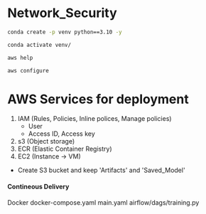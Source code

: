 # Network_Security

```bash
conda create -p venv python==3.10 -y
```

```bash
conda activate venv/
```

```bash
aws help
```

```bash
aws configure
```

# AWS Services for deployment
1. IAM (Rules, Policies, Inline polices, Manage policies)
    - User
    - Access ID, Access key
2. s3 (Object storage)
3. ECR (Elastic Container Registry)
4. EC2 (Instance -> VM)


- Create S3 bucket and keep 'Artifacts' and 'Saved_Model'

#### Contineous Delivery
Docker
docker-compose.yaml
main.yaml
airflow/dags/training.py